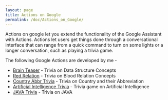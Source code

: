 ```yaml
---
layout: page
title: Actions on Google
permalink: /doc/Actions_on_Google/
---
```


Actions on google let you extend the functionality of the Google Assistant with Actions. Actions let users get things done through a conversational interface that can range from a quick command to turn on some lights or a longer conversation, such as playing a trivia game.

The following Google Actions are developed by me -

- [Brain Teaser](https://assistant.google.com/services/a/uid/000000f87db14c78) - Trivia on Data Structure Concepts
- [Red Relation](https://assistant.google.com/services/a/uid/0000007832c77e08) - Trivia on Blood Relation Concepts
- [Country Abbr Trivia](https://assistant.google.com/services/a/uid/000000ca2b057b79) - Trivia on Country and their Abbreviation
- [Artificial Intelligence Trivia](https://assistant.google.com/services/a/uid/000000651e98d7e8) - Trivia game on Artificial Intelligence 
- [JAVA Trivia](https://assistant.google.com/services/a/uid/000000b8504152e5) - Trivia on JAVA
